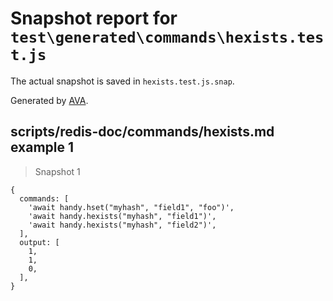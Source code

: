 # Snapshot report for `test\generated\commands\hexists.test.js`

The actual snapshot is saved in `hexists.test.js.snap`.

Generated by [AVA](https://ava.li).

## scripts/redis-doc/commands/hexists.md example 1

> Snapshot 1

    {
      commands: [
        'await handy.hset("myhash", "field1", "foo")',
        'await handy.hexists("myhash", "field1")',
        'await handy.hexists("myhash", "field2")',
      ],
      output: [
        1,
        1,
        0,
      ],
    }
